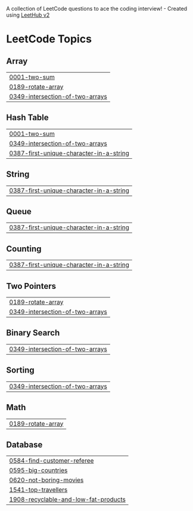 A collection of LeetCode questions to ace the coding interview! - Created using [LeetHub v2](https://github.com/arunbhardwaj/LeetHub-2.0)
<!---LeetCode Topics Start-->
# LeetCode Topics
## Array
|  |
| ------- |
| [0001-two-sum](https://github.com/JeevanReddyChadarla/DataStructures/tree/master/0001-two-sum) |
| [0189-rotate-array](https://github.com/JeevanReddyChadarla/DataStructures/tree/master/0189-rotate-array) |
| [0349-intersection-of-two-arrays](https://github.com/JeevanReddyChadarla/DataStructures/tree/master/0349-intersection-of-two-arrays) |
## Hash Table
|  |
| ------- |
| [0001-two-sum](https://github.com/JeevanReddyChadarla/DataStructures/tree/master/0001-two-sum) |
| [0349-intersection-of-two-arrays](https://github.com/JeevanReddyChadarla/DataStructures/tree/master/0349-intersection-of-two-arrays) |
| [0387-first-unique-character-in-a-string](https://github.com/JeevanReddyChadarla/DataStructures/tree/master/0387-first-unique-character-in-a-string) |
## String
|  |
| ------- |
| [0387-first-unique-character-in-a-string](https://github.com/JeevanReddyChadarla/DataStructures/tree/master/0387-first-unique-character-in-a-string) |
## Queue
|  |
| ------- |
| [0387-first-unique-character-in-a-string](https://github.com/JeevanReddyChadarla/DataStructures/tree/master/0387-first-unique-character-in-a-string) |
## Counting
|  |
| ------- |
| [0387-first-unique-character-in-a-string](https://github.com/JeevanReddyChadarla/DataStructures/tree/master/0387-first-unique-character-in-a-string) |
## Two Pointers
|  |
| ------- |
| [0189-rotate-array](https://github.com/JeevanReddyChadarla/DataStructures/tree/master/0189-rotate-array) |
| [0349-intersection-of-two-arrays](https://github.com/JeevanReddyChadarla/DataStructures/tree/master/0349-intersection-of-two-arrays) |
## Binary Search
|  |
| ------- |
| [0349-intersection-of-two-arrays](https://github.com/JeevanReddyChadarla/DataStructures/tree/master/0349-intersection-of-two-arrays) |
## Sorting
|  |
| ------- |
| [0349-intersection-of-two-arrays](https://github.com/JeevanReddyChadarla/DataStructures/tree/master/0349-intersection-of-two-arrays) |
## Math
|  |
| ------- |
| [0189-rotate-array](https://github.com/JeevanReddyChadarla/DataStructures/tree/master/0189-rotate-array) |
## Database
|  |
| ------- |
| [0584-find-customer-referee](https://github.com/JeevanReddyChadarla/DataStructures/tree/master/0584-find-customer-referee) |
| [0595-big-countries](https://github.com/JeevanReddyChadarla/DataStructures/tree/master/0595-big-countries) |
| [0620-not-boring-movies](https://github.com/JeevanReddyChadarla/DataStructures/tree/master/0620-not-boring-movies) |
| [1541-top-travellers](https://github.com/JeevanReddyChadarla/DataStructures/tree/master/1541-top-travellers) |
| [1908-recyclable-and-low-fat-products](https://github.com/JeevanReddyChadarla/DataStructures/tree/master/1908-recyclable-and-low-fat-products) |
<!---LeetCode Topics End-->